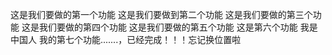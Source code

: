 这是我们要做的第一个功能
这是我们要做到第二个功能
这是我们要做的第三个功能
这是我们要做的第四个功能
这是我们要做的第五个功能
这是第六个功能 
我是中国人
我的第七个功能.......，已经完成！！！忘记换位置啦
